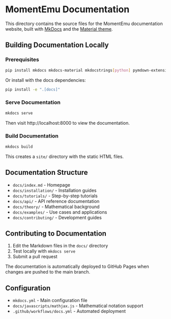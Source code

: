 # MomentEmu Documentation

This directory contains the source files for the MomentEmu documentation website, built with [MkDocs](https://www.mkdocs.org/) and the [Material theme](https://squidfunk.github.io/mkdocs-material/).

## Building Documentation Locally

### Prerequisites

```bash
pip install mkdocs mkdocs-material mkdocstrings[python] pymdown-extensions
```

Or install with the docs dependencies:

```bash
pip install -e ".[docs]"
```

### Serve Documentation

```bash
mkdocs serve
```

Then visit http://localhost:8000 to view the documentation.

### Build Documentation

```bash
mkdocs build
```

This creates a `site/` directory with the static HTML files.

## Documentation Structure

- `docs/index.md` - Homepage
- `docs/installation/` - Installation guides
- `docs/tutorials/` - Step-by-step tutorials
- `docs/api/` - API reference documentation
- `docs/theory/` - Mathematical background
- `docs/examples/` - Use cases and applications
- `docs/contributing/` - Development guides

## Contributing to Documentation

1. Edit the Markdown files in the `docs/` directory
2. Test locally with `mkdocs serve`
3. Submit a pull request

The documentation is automatically deployed to GitHub Pages when changes are pushed to the main branch.

## Configuration

- `mkdocs.yml` - Main configuration file
- `docs/javascripts/mathjax.js` - Mathematical notation support
- `.github/workflows/docs.yml` - Automated deployment
